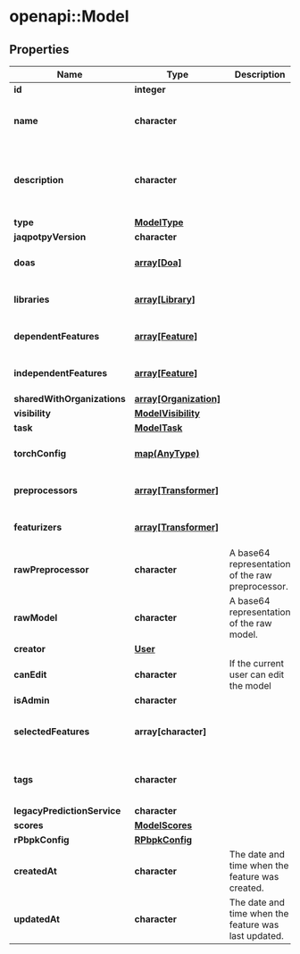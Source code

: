 # openapi::Model


## Properties
Name | Type | Description | Notes
------------ | ------------- | ------------- | -------------
**id** | **integer** |  | [optional] 
**name** | **character** |  | [Max. length: 255] [Min. length: 3] 
**description** | **character** |  | [optional] [Max. length: 50000] [Min. length: 3] 
**type** | [**ModelType**](ModelType.md) |  | [Enum: ] 
**jaqpotpyVersion** | **character** |  | 
**doas** | [**array[Doa]**](Doa.md) |  | [optional] [Max. items: 50] 
**libraries** | [**array[Library]**](Library.md) |  | [Max. items: 1000] 
**dependentFeatures** | [**array[Feature]**](Feature.md) |  | [Max. items: 1000] 
**independentFeatures** | [**array[Feature]**](Feature.md) |  | [Max. items: 1000] 
**sharedWithOrganizations** | [**array[Organization]**](Organization.md) |  | [optional] 
**visibility** | [**ModelVisibility**](ModelVisibility.md) |  | [Enum: ] 
**task** | [**ModelTask**](ModelTask.md) |  | [Enum: ] 
**torchConfig** | [**map(AnyType)**](AnyType.md) |  | [optional] [Max. items: 20] 
**preprocessors** | [**array[Transformer]**](Transformer.md) |  | [optional] [Max. items: 50] 
**featurizers** | [**array[Transformer]**](Transformer.md) |  | [optional] [Max. items: 50] 
**rawPreprocessor** | **character** | A base64 representation of the raw preprocessor. | [optional] [Max. length: 10000000] 
**rawModel** | **character** | A base64 representation of the raw model. | [Max. length: 10000000] 
**creator** | [**User**](User.md) |  | [optional] 
**canEdit** | **character** | If the current user can edit the model | [optional] 
**isAdmin** | **character** |  | [optional] 
**selectedFeatures** | **array[character]** |  | [optional] [Max. items: 1000] 
**tags** | **character** |  | [optional] [Max. length: 1000] 
**legacyPredictionService** | **character** |  | [optional] 
**scores** | [**ModelScores**](Model_scores.md) |  | [optional] 
**rPbpkConfig** | [**RPbpkConfig**](RPbpkConfig.md) |  | [optional] 
**createdAt** | **character** | The date and time when the feature was created. | [optional] 
**updatedAt** | **character** | The date and time when the feature was last updated. | [optional] 


